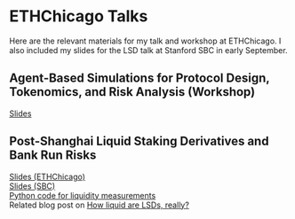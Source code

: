 # ETHChicago Talks
Here are the relevant materials for my talk and workshop at ETHChicago. I also included my slides for the LSD talk at Stanford SBC in early September.
## Agent-Based Simulations for Protocol Design, Tokenomics, and Risk Analysis (Workshop)
[Slides](./ABM/ABM_slides.pdf)

## Post-Shanghai Liquid Staking Derivatives and Bank Run Risks
[Slides (ETHChicago)](./LSD/LSD_slides.pdf)  
[Slides (SBC)](./LSD/LSD_slides_SBC.pdf)  
[Python code for liquidity measurements](./LSD/code/liquidity.ipynb)  
Related blog post on [How liquid are LSDs, really?](https://mingxuanh.medium.com/how-liquid-are-lsds-really-a3d9c868dbe9)